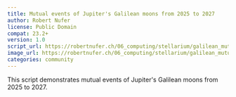 ```yaml
---
title: Mutual events of Jupiter's Galilean moons from 2025 to 2027
author: Robert Nufer
license: Public Domain
compat: 23.2+
version: 1.0
script_url: https://robertnufer.ch/06_computing/stellarium/galilean_mutual_events_2025-2027_v20230729.ssc
image_url: https://robertnufer.ch/06_computing/stellarium/galilean_mutual_events_2025-2027_v20230728.jpg
categories: community
---
```

This script demonstrates mutual events of Jupiter's Galilean moons from 2025 to 2027.